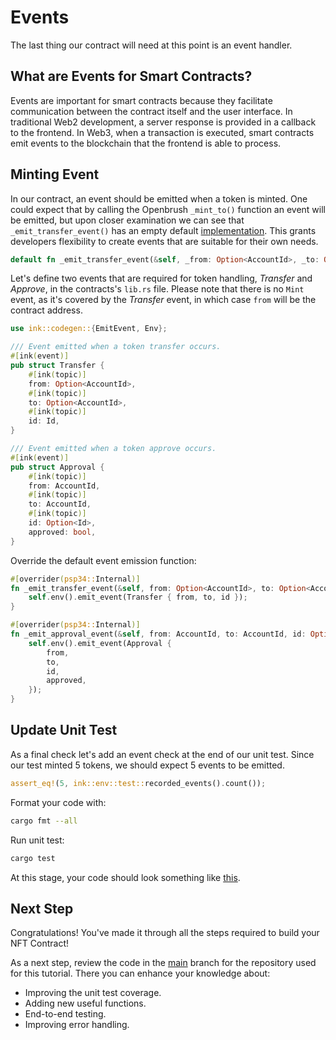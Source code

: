 # Events
The last thing our contract will need at this point is an event handler.

## What are Events for Smart Contracts?
Events are important for smart contracts because they facilitate communication between the contract itself and the user interface. In traditional Web2 development, a server response is provided in a callback to the frontend. In Web3, when a transaction is executed, smart contracts emit events to the blockchain that the frontend is able to process. 

## Minting Event
In our contract, an event should be emitted when a token is minted.
One could expect that by calling the Openbrush `_mint_to()` function an event will be emitted, but upon closer examination we can see that `_emit_transfer_event()` has an empty default [implementation](https://github1s.com/Supercolony-net/openbrush-contracts/blob/main/contracts/src/token/psp34/psp34.rs#L151-L152). This grants developers flexibility to create events that are suitable for their own needs.

```rust
default fn _emit_transfer_event(&self, _from: Option<AccountId>, _to: Option<AccountId>, _id: Id) {}
```

Let's define two events that are required for token handling, *Transfer* and *Approve*, in the contracts's `lib.rs` file. Please note that there is no `Mint` event, as it's covered by the *Transfer* event, in which case `from` will be the contract address.
```rust
use ink::codegen::{EmitEvent, Env};

/// Event emitted when a token transfer occurs.
#[ink(event)]
pub struct Transfer {
    #[ink(topic)]
    from: Option<AccountId>,
    #[ink(topic)]
    to: Option<AccountId>,
    #[ink(topic)]
    id: Id,
}

/// Event emitted when a token approve occurs.
#[ink(event)]
pub struct Approval {
    #[ink(topic)]
    from: AccountId,
    #[ink(topic)]
    to: AccountId,
    #[ink(topic)]
    id: Option<Id>,
    approved: bool,
}
```

Override the default event emission function:
```rust
#[overrider(psp34::Internal)]
fn _emit_transfer_event(&self, from: Option<AccountId>, to: Option<AccountId>, id: Id) {
    self.env().emit_event(Transfer { from, to, id });
}

#[overrider(psp34::Internal)]
fn _emit_approval_event(&self, from: AccountId, to: AccountId, id: Option<Id>, approved: bool) {
    self.env().emit_event(Approval {
        from,
        to,
        id,
        approved,
    });
}
```

## Update Unit Test
As a final check let's add an event check at the end of our unit test. Since our test minted 5 tokens, we should expect 5 events to be emitted.
```rust
assert_eq!(5, ink::env::test::recorded_events().count());
```
Format your code with:
```bash
cargo fmt --all
```

Run unit test:
```bash
cargo test
```

At this stage, your code should look something like [this](https://github.com/swanky-dapps/nft/tree/tutorial/events).

## Next Step
Congratulations! You've made it through all the steps required to build your NFT Contract!

As a next step, review the code in the [main](https://github.com/swanky-dapps/nft/) branch for the repository used for this tutorial. There you can enhance your knowledge about:
- Improving the unit test coverage.
- Adding new useful functions.
- End-to-end testing.
- Improving error handling.
